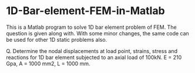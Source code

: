 # 1D-Bar-element-FEM-in-Matlab
This is a Matlab program to solve 1D bar element problem of FEM. The question is given along with. With some minor changes, the same code can be used for other 1D static problems also.

Q. Determine the nodal displacements at load point, strains, stress and reactions for 1D bar element subjected to an axial load of 100kN. E = 210 Gpa, A = 1000 mm2, L = 1000 mm.
 

